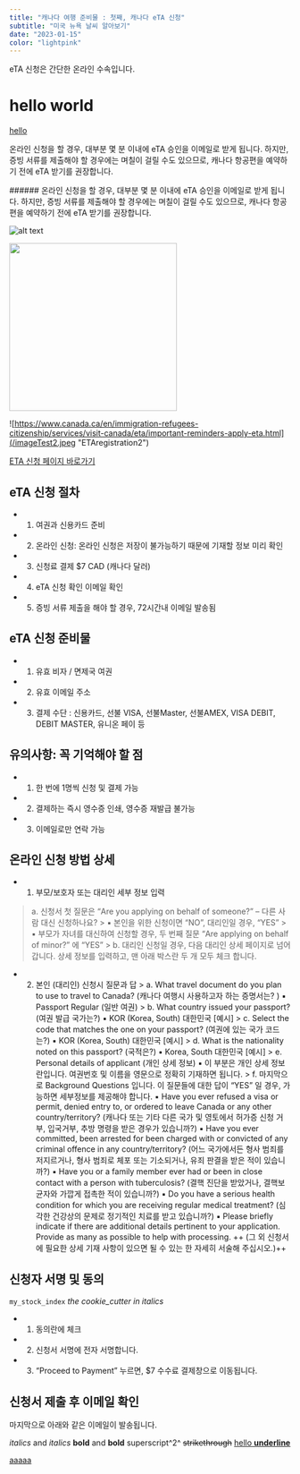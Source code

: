 ```yaml
---
title: "캐나다 여행 준비물 : 첫째, 캐나다 eTA 신청"
subtitle: "미국 뉴욕 날씨 알아보기"
date: "2023-01-15"
color: "lightpink"
---
```

eTA 신청은 간단한 온라인 수속입니다. 

<h1>hello world</h1>
<u>hello</u>
<p>온라인 신청을 할 경우, 대부분 몇 분 이내에 eTA 승인을 이메일로 받게 됩니다. 하지만, 증빙 서류를 제출해야 할 경우에는 며칠이 걸릴 수도 있으므로, 캐나다 항공편을 예약하기 전에 eTA  받기를 권장합니다.</p>
###### 온라인 신청을 할 경우, 대부분 몇 분 이내에 eTA 승인을 이메일로 받게 됩니다. 하지만, 증빙 서류를 제출해야 할 경우에는 며칠이 걸릴 수도 있으므로, 캐나다 항공편을 예약하기 전에 eTA  받기를 권장합니다.

![alt text](/imageTest1.webp "ETAregistration1")


<a href="https://www.canada.ca/en/immigration-refugees-citizenship/services/visit-canada/eta/important-reminders-apply-eta.html" ><img src="/imageTest1.webp" width="300px"></a>

![https://www.canada.ca/en/immigration-refugees-citizenship/services/visit-canada/eta/important-reminders-apply-eta.html](/imageTest2.jpeg "ETAregistration2")

[ETA 신청 페이지 바로가기](https://www.canada.ca/en/immigration-refugees-citizenship/services/visit-canada/eta/important-reminders-apply-eta.html)


## eTA 신청 절차 
- 1. 여권과 신용카드 준비
- 2. 온라인 신청: 온라인 신청은 저장이 불가능하기 때문에 기재할 정보 미리 확인
-  3. 신청료 결제 $7 CAD (캐나다 달러)
-  4. eTA 신청 확인 이메일 확인
-   5. 증빙 서류 제출을 해야 할 경우, 72시간내 이메일 발송됨

## eTA 신청 준비물
-    1. 유효 비자 / 면제국 여권
-    2. 유효 이메일 주소
-    3. 결제 수단 : 신용카드, 선불 VISA, 선불Master, 선불AMEX, VISA DEBIT, DEBIT MASTER, 유니온 페이 등

## 유의사항: 꼭 기억해야 할 점
   - 1. 한 번에 1명씩 신청 및 결제 가능
   - 2. 결제하는 즉시 영수증 인쇄, 영수증 재발급 불가능
   - 3. 이메일로만 연락 가능

## 온라인 신청 방법 상세
  -  1. 부모/보호자 또는 대리인 세부 정보 입력
  >    a. 신청서 첫 질문은 “Are you applying on behalf of someone?” – 다른 사람 대신 신청하나요? 
        >    ▪ 본인을 위한 신청이면 “NO”, 대리인일 경우, “YES”
        >    ▪ 부모가 자녀를 대신하여 신청할 경우, 두 번째 질문 “Are applying on behalf of minor?” 에  “YES” 
     >   b. 대리인 신청일 경우, 다음 대리인 상세 페이지로 넘어갑니다. 상세 정보를 입력하고, 맨 아래 박스란 두 개 모두 체크 합니다.


  -  2. 본인 (대리인) 신청시 질문과 답
    >    a. What travel document do you plan to use to travel to Canada? (캐나다 여행시 사용하고자 하는 증명서는? )
            ▪ Passport Regular (일반 여권)
    >    b. What country issued your passport? (여권 발급 국가는?)
            ▪ KOR (Korea, South) 대한민국 [예시]
    >    c. Select the code that matches the one on your passport? (여권에 있는 국가 코드는?)
            ▪ KOR (Korea, South) 대한민국 [예시]
    >    d. What is the nationality noted on this passport? (국적은?)
            ▪ Korea, South 대한민국 [예시]
    >    e. Personal details of applicant (개인 상세 정보)
            ▪ 이 부분은 개인 상세 정보란입니다. 여권번호 및 이름을 영문으로 정확히 기재하면 됩니다.
    >    f. 마지막으로 Background Questions 입니다. 이 질문들에 대한 답이 “YES” 일 경우, 가능하면 세부정보를 제공해야 합니다.
            ▪ Have you ever refused a visa or permit, denied entry to, or ordered to leave Canada or any other country/territory?
(캐나다 또는 기타 다른 국가 및 영토에서 허가증 신청 거부, 입국거부, 추방 명령을 받은 경우가 있습니까?)
            ▪ Have you ever committed, been arrested for been charged with or convicted of any criminal offence in any country/territory?
(어느 국가에서든 형사 범죄를 저지르거나, 형사 범죄로 체포 또는 기소되거나, 유죄 판결을 받은 적이 있습니까?)
            ▪ Have you or a family member ever had or been in close contact with a person with tuberculosis?
(결핵 진단을 받았거나, 결핵보균자와 가깝게 접촉한 적이 있습니까?)
            ▪ Do you have a serious health condition for which you are receiving regular medical treatment?
(심각한 건강상의 문제로 정기적인 치료를 받고 있습니까?)
            ▪ Please briefly indicate if there are additional details pertinent to your application. Provide as many as possible to help with processing.
++ (그 외 신청서에 필요한 상세 기재 사항이 있으면 될 수 있는 한 자세히 서술해 주십시오.)++

## 신청자 서명 및 동의
`my_stock_index`
*the cookie\_cutter in italics*
-  1. 동의란에 체크
-  2. 신청서 서명에 전자 서명합니다. 
-  3. “Proceed to Payment” 누르면, $7 수수료 결제창으로 이동됩니다. 

## 신청서 제출 후 이메일 확인
마지막으로 아래와 같은 이메일이 발송됩니다. 

*italics* and _italics_
**bold** and __bold__
superscript^2^
~~strikethrough~~
<u>hello<u>
**underline**


aaaaa




